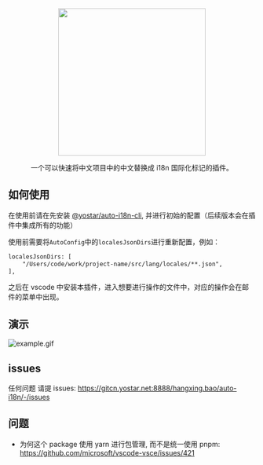 <br />

<p align="center">
<img src="https://z4a.net/images/2023/03/07/logo.png" style="width:300px" />
</p>

<p align="center">
一个可以快速将中文项目中的中文替换成 i18n 国际化标记的插件。
</p>

## 如何使用

在使用前请在先安装 [@yostar/auto-i18n-cli](https://gitcn.yostar.net:8888/hangxing.bao/auto-i18n/-/tree/main/packages/cli), 并进行初始的配置（后续版本会在插件中集成所有的功能）

使用前需要将`AutoConfig`中的`localesJsonDirs`进行重新配置，例如：

```txt
localesJsonDirs: [
    "/Users/code/work/project-name/src/lang/locales/**.json",
],
```

之后在 vscode 中安装本插件，进入想要进行操作的文件中，对应的操作会在邮件的菜单中出现。

## 演示

![example.gif](https://z4a.net/images/2023/03/07/example.gif)

## issues

任何问题 请提 issues: <https://gitcn.yostar.net:8888/hangxing.bao/auto-i18n/-/issues>

## 问题

- 为何这个 package 使用 yarn 进行包管理, 而不是统一使用 pnpm: <https://github.com/microsoft/vscode-vsce/issues/421>
